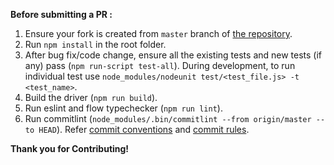 **Before submitting a PR :**
1. Ensure your fork is created from `master` branch of [the repository](https://github.com/tediousjs/tedious).
2. Run `npm install` in the root folder.
3. After bug fix/code change, ensure all the existing tests and new tests (if any) pass (`npm run-script test-all`). During development, to run individual test use `node_modules/nodeunit test/<test_file.js> -t <test_name>`.
4. Build the driver (`npm run build`).
5. Run eslint and flow typechecker (`npm run lint`).
6. Run commitlint (`node_modules/.bin/commitlint --from origin/master --to HEAD`). Refer [commit conventions](http://marionebl.github.io/commitlint/#/concepts-commit-conventions) and [commit rules](http://marionebl.github.io/commitlint/#/reference-rules).

**Thank you for Contributing!**
